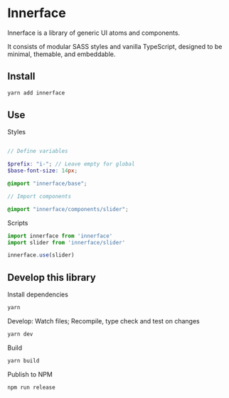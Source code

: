 # Innerface

Innerface is a library of generic UI atoms and components.

It consists of modular SASS styles and vanilla TypeScript, designed to be minimal, themable, and embeddable.


## Install

```sh
yarn add innerface
```


## Use

Styles

```scss

// Define variables

$prefix: "i-"; // Leave empty for global
$base-font-size: 14px;

@import "innerface/base";

// Import components

@import "innerface/components/slider";
```

Scripts

```ts
import innerface from 'innerface'
import slider from 'innerface/slider'

innerface.use(slider)
```


## Develop this library

Install dependencies

```sh
yarn
```

Develop: Watch files; Recompile, type check and test on changes

```sh
yarn dev
```

Build

```sh
yarn build
```

Publish to NPM

```sh
npm run release
```
